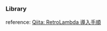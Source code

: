 ### Library
reference: [Qiita: RetroLambda 導入手順](http://qiita.com/kojionilk/items/2795dcc2307a13abe1c1)